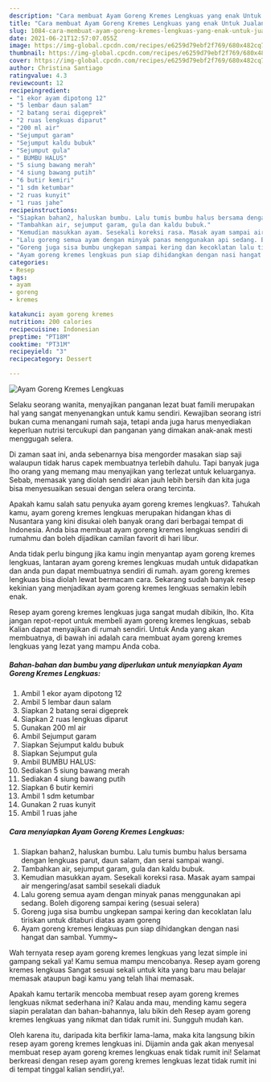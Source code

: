 ```yaml
---
description: "Cara membuat Ayam Goreng Kremes Lengkuas yang enak Untuk Jualan"
title: "Cara membuat Ayam Goreng Kremes Lengkuas yang enak Untuk Jualan"
slug: 1084-cara-membuat-ayam-goreng-kremes-lengkuas-yang-enak-untuk-jualan
date: 2021-06-21T12:57:07.055Z
image: https://img-global.cpcdn.com/recipes/e6259d79ebf2f769/680x482cq70/ayam-goreng-kremes-lengkuas-foto-resep-utama.jpg
thumbnail: https://img-global.cpcdn.com/recipes/e6259d79ebf2f769/680x482cq70/ayam-goreng-kremes-lengkuas-foto-resep-utama.jpg
cover: https://img-global.cpcdn.com/recipes/e6259d79ebf2f769/680x482cq70/ayam-goreng-kremes-lengkuas-foto-resep-utama.jpg
author: Christina Santiago
ratingvalue: 4.3
reviewcount: 12
recipeingredient:
- "1 ekor ayam dipotong 12"
- "5 lembar daun salam"
- "2 batang serai digeprek"
- "2 ruas lengkuas diparut"
- "200 ml air"
- "Sejumput garam"
- "Sejumput kaldu bubuk"
- "Sejumput gula"
- " BUMBU HALUS"
- "5 siung bawang merah"
- "4 siung bawang putih"
- "6 butir kemiri"
- "1 sdm ketumbar"
- "2 ruas kunyit"
- "1 ruas jahe"
recipeinstructions:
- "Siapkan bahan2, haluskan bumbu. Lalu tumis bumbu halus bersama dengan lengkuas parut, daun salam, dan serai sampai wangi."
- "Tambahkan air, sejumput garam, gula dan kaldu bubuk."
- "Kemudian masukkan ayam. Sesekali koreksi rasa. Masak ayam sampai air mengering/asat sambil sesekali diaduk"
- "Lalu goreng semua ayam dengan minyak panas menggunakan api sedang. Boleh digoreng sampai kering (sesuai selera)"
- "Goreng juga sisa bumbu ungkepan sampai kering dan kecoklatan lalu tiriskan untuk ditaburi diatas ayam goreng"
- "Ayam goreng kremes lengkuas pun siap dihidangkan dengan nasi hangat dan sambal. Yummy~"
categories:
- Resep
tags:
- ayam
- goreng
- kremes

katakunci: ayam goreng kremes 
nutrition: 200 calories
recipecuisine: Indonesian
preptime: "PT18M"
cooktime: "PT31M"
recipeyield: "3"
recipecategory: Dessert

---
```



![Ayam Goreng Kremes Lengkuas](https://img-global.cpcdn.com/recipes/e6259d79ebf2f769/680x482cq70/ayam-goreng-kremes-lengkuas-foto-resep-utama.jpg)

Selaku seorang wanita, menyajikan panganan lezat buat famili merupakan hal yang sangat menyenangkan untuk kamu sendiri. Kewajiban seorang istri bukan cuma menangani rumah saja, tetapi anda juga harus menyediakan keperluan nutrisi tercukupi dan panganan yang dimakan anak-anak mesti menggugah selera.

Di zaman  saat ini, anda sebenarnya bisa mengorder masakan siap saji walaupun tidak harus capek membuatnya terlebih dahulu. Tapi banyak juga lho orang yang memang mau menyajikan yang terlezat untuk keluarganya. Sebab, memasak yang diolah sendiri akan jauh lebih bersih dan kita juga bisa menyesuaikan sesuai dengan selera orang tercinta. 



Apakah kamu salah satu penyuka ayam goreng kremes lengkuas?. Tahukah kamu, ayam goreng kremes lengkuas merupakan hidangan khas di Nusantara yang kini disukai oleh banyak orang dari berbagai tempat di Indonesia. Anda bisa membuat ayam goreng kremes lengkuas sendiri di rumahmu dan boleh dijadikan camilan favorit di hari libur.

Anda tidak perlu bingung jika kamu ingin menyantap ayam goreng kremes lengkuas, lantaran ayam goreng kremes lengkuas mudah untuk didapatkan dan anda pun dapat membuatnya sendiri di rumah. ayam goreng kremes lengkuas bisa diolah lewat bermacam cara. Sekarang sudah banyak resep kekinian yang menjadikan ayam goreng kremes lengkuas semakin lebih enak.

Resep ayam goreng kremes lengkuas juga sangat mudah dibikin, lho. Kita jangan repot-repot untuk membeli ayam goreng kremes lengkuas, sebab Kalian dapat menyajikan di rumah sendiri. Untuk Anda yang akan membuatnya, di bawah ini adalah cara membuat ayam goreng kremes lengkuas yang lezat yang mampu Anda coba.

<!--inarticleads1-->

##### Bahan-bahan dan bumbu yang diperlukan untuk menyiapkan Ayam Goreng Kremes Lengkuas:

1. Ambil 1 ekor ayam dipotong 12
1. Ambil 5 lembar daun salam
1. Siapkan 2 batang serai digeprek
1. Siapkan 2 ruas lengkuas diparut
1. Gunakan 200 ml air
1. Ambil Sejumput garam
1. Siapkan Sejumput kaldu bubuk
1. Siapkan Sejumput gula
1. Ambil  BUMBU HALUS:
1. Sediakan 5 siung bawang merah
1. Sediakan 4 siung bawang putih
1. Siapkan 6 butir kemiri
1. Ambil 1 sdm ketumbar
1. Gunakan 2 ruas kunyit
1. Ambil 1 ruas jahe




<!--inarticleads2-->

##### Cara menyiapkan Ayam Goreng Kremes Lengkuas:

1. Siapkan bahan2, haluskan bumbu. Lalu tumis bumbu halus bersama dengan lengkuas parut, daun salam, dan serai sampai wangi.
1. Tambahkan air, sejumput garam, gula dan kaldu bubuk.
1. Kemudian masukkan ayam. Sesekali koreksi rasa. Masak ayam sampai air mengering/asat sambil sesekali diaduk
1. Lalu goreng semua ayam dengan minyak panas menggunakan api sedang. Boleh digoreng sampai kering (sesuai selera)
1. Goreng juga sisa bumbu ungkepan sampai kering dan kecoklatan lalu tiriskan untuk ditaburi diatas ayam goreng
1. Ayam goreng kremes lengkuas pun siap dihidangkan dengan nasi hangat dan sambal. Yummy~




Wah ternyata resep ayam goreng kremes lengkuas yang lezat simple ini gampang sekali ya! Kamu semua mampu mencobanya. Resep ayam goreng kremes lengkuas Sangat sesuai sekali untuk kita yang baru mau belajar memasak ataupun bagi kamu yang telah lihai memasak.

Apakah kamu tertarik mencoba membuat resep ayam goreng kremes lengkuas nikmat sederhana ini? Kalau anda mau, mending kamu segera siapin peralatan dan bahan-bahannya, lalu bikin deh Resep ayam goreng kremes lengkuas yang nikmat dan tidak rumit ini. Sungguh mudah kan. 

Oleh karena itu, daripada kita berfikir lama-lama, maka kita langsung bikin resep ayam goreng kremes lengkuas ini. Dijamin anda gak akan menyesal membuat resep ayam goreng kremes lengkuas enak tidak rumit ini! Selamat berkreasi dengan resep ayam goreng kremes lengkuas lezat tidak rumit ini di tempat tinggal kalian sendiri,ya!.

